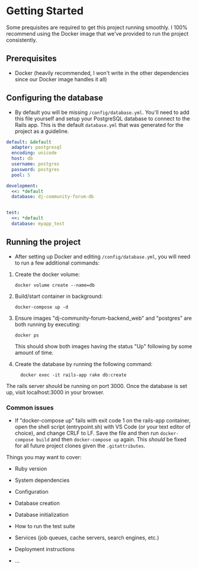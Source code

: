 # Getting Started

Some prequisites are required to get this project running smoothly. I 100% recommend using the Docker image that we've provided to run the project consistently.

## Prerequisites
- Docker (heavily recommended, I won't write in the other dependencies since our Docker image handles it all)

## Configuring the database
- By default you will be missing `/config/database.yml`. You'll need to add this file yourself and setup your PostgreSQL database to connect to the Rails app. This is the default `database.yml` that was generated for the project as a guideline.

```yml
default: &default
  adapter: postgresql
  encoding: unicode
  host: db
  username: postgres
  password: postgres
  pool: 5

development:
  <<: *default
  database: dj-community-forum-db


test:
  <<: *default
  database: myapp_test
```
## Running the project
- After setting up Docker and editing `/config/database.yml`, you will need to run a few additional commands: 
1)  Create the docker volume:
    ```
    docker volume create --name=db
    ```

2) Build/start container in background:
    ```
    docker-compose up -d
    ```

3) Ensure images "dj-community-forum-backend_web" and "postgres" are both running by executing:
    ```
    docker ps
    ```
    This should show both images having the status "Up" following by some amount of time. 

4) Create the database by running the following command:
    ```
      docker exec -it rails-app rake db:create
    ```

The rails server should be running on port 3000. Once the database is set up, visit localhost:3000 in your browser.

### Common issues
- If "docker-compose up" fails with exit code 1 on the rails-app container, open the shell script (entrypoint.sh) with VS Code (or your text editor of choice), and change CRLF to LF. Save the file and then run `docker-compose build` and then `docker-compose up` again. This _should_ be fixed for all future project clones given the `.gitattributes`. 

Things you may want to cover:

* Ruby version

* System dependencies

* Configuration

* Database creation

* Database initialization

* How to run the test suite

* Services (job queues, cache servers, search engines, etc.)

* Deployment instructions

* ...
